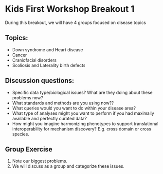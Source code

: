 # Kids First Workshop Breakout 1

During this breakout, we will have 4 groups focused on disease topics

## Topics:

- Down syndrome and Heart disease
- Cancer
- Craniofacial disorders
- Scoliosis and Laterality birth defects
 
## Discussion questions:

- Specific data type/biological issues? What are they doing about these problems now? 
- What standards and methods are you using now??
- What queries would you want to do within your disease area?
- What type of analyses might you want to perform if you had maximally available and perfectly curated data? 
- How might you imagine harmonizing phenotypes to support translational interoperability for mechanism discovery? E.g. cross domain or cross species.

## Group Exercise
1. Note our biggest problems.
2. We will discuss as a group and categorize these issues.
